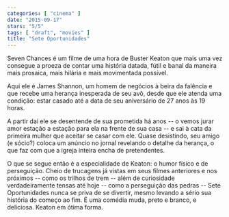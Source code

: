 ```yaml
---
categories: [ "cinema" ]
date: "2015-09-17"
stars: "5/5"
tags: [ "draft", "movies" ]
title: "Sete Oportunidades"
---
```

Seven Chances é um filme de uma hora de Buster Keaton que mais uma
vez consegue a proeza de contar uma história datada, fútil e banal da
maneira mais prosaica, mais hilária e mais movimentada possível.

Aqui ele é James Shannon, um homem de negócios à beira da falência
e que recebe uma herança inesperada de seu avô, desde que ele atenda
uma condição: estar casado até a data de seu aniversário de 27 anos
às 19 horas.

A partir daí ele se desentende de sua prometida há anos -- o vemos jurar
amor estação a estação para ela na frente de sua casa -- e sai à
cata da primeira mulher que aceitar se casar com ele. Quase desistindo,
seu amigo (e sócio?) coloca um anúncio no jornal revelando o detalhe
da herança, o que faz com que a igreja inteira encha de pretendentes.

O que se segue então é a especialidade de Keaton: o humor físico e de
perseguição. Cheio de trucagens já vistas em seus filmes anteriores
e nos próximos -- como os trilhos de trem -- além de curiosidade
verdadeiramente tensas até hoje -- como a perseguição das pedras --
Sete Oportunidades nunca se priva de se divertir, mesmo levando a sério
sua história do começo ao fim. É uma comédia muda, preto e branco,
e deliciosa. Keaton em ótima forma.
